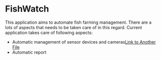 # FishWatch
This application aims to automate fish farming management. There are a lots of aspects that needs to be taken care of in this regard. Current application takes care of following aspects:
- Automatic management of sensor devices and cameras[Link to Another File](KeyCapabilities/DeviceManagement.md)
- Automatic report 
